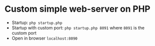# Custom simple web-server on PHP
* Startup: ```php startup.php```
* Startup with custom port: ```php startup.php 8091``` where ```8091``` is the custom port
* Open in browser ```localhost:8090```
